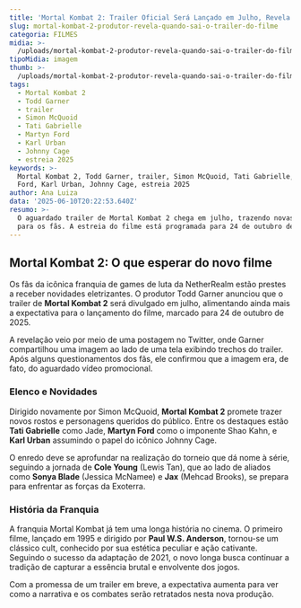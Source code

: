 ```yaml
---
title: 'Mortal Kombat 2: Trailer Oficial Será Lançado em Julho, Revela Produtor'
slug: mortal-kombat-2-produtor-revela-quando-sai-o-trailer-do-filme
categoria: FILMES
midia: >-
  /uploads/mortal-kombat-2-produtor-revela-quando-sai-o-trailer-do-filme-thumb.png
tipoMidia: imagem
thumb: >-
  /uploads/mortal-kombat-2-produtor-revela-quando-sai-o-trailer-do-filme-thumb.png
tags:
  - Mortal Kombat 2
  - Todd Garner
  - trailer
  - Simon McQuoid
  - Tati Gabrielle
  - Martyn Ford
  - Karl Urban
  - Johnny Cage
  - estreia 2025
keywords: >-
  Mortal Kombat 2, Todd Garner, trailer, Simon McQuoid, Tati Gabrielle, Martyn
  Ford, Karl Urban, Johnny Cage, estreia 2025
author: Ana Luiza
data: '2025-06-10T20:22:53.640Z'
resumo: >-
  O aguardado trailer de Mortal Kombat 2 chega em julho, trazendo novas emoções
  para os fãs. A estreia do filme está programada para 24 de outubro de 2025.
---
```


## Mortal Kombat 2: O que esperar do novo filme

<blockquote class="twitter-tweet"><a href="https://twitter.com/user/status/1932493708639039582"></a></blockquote>

Os fãs da icônica franquia de games de luta da NetherRealm estão prestes a receber novidades eletrizantes. O produtor Todd Garner anunciou que o trailer de **Mortal Kombat 2** será divulgado em julho, alimentando ainda mais a expectativa para o lançamento do filme, marcado para 24 de outubro de 2025.

A revelação veio por meio de uma postagem no Twitter, onde Garner compartilhou uma imagem ao lado de uma tela exibindo trechos do trailer. Após alguns questionamentos dos fãs, ele confirmou que a imagem era, de fato, do aguardado vídeo promocional.

### Elenco e Novidades

Dirigido novamente por Simon McQuoid, **Mortal Kombat 2** promete trazer novos rostos e personagens queridos do público. Entre os destaques estão **Tati Gabrielle** como Jade, **Martyn Ford** como o imponente Shao Kahn, e **Karl Urban** assumindo o papel do icônico Johnny Cage.

O enredo deve se aprofundar na realização do torneio que dá nome à série, seguindo a jornada de **Cole Young** (Lewis Tan), que ao lado de aliados como **Sonya Blade** (Jessica McNamee) e **Jax** (Mehcad Brooks), se prepara para enfrentar as forças da Exoterra.

### História da Franquia

A franquia Mortal Kombat já tem uma longa história no cinema. O primeiro filme, lançado em 1995 e dirigido por **Paul W.S. Anderson**, tornou-se um clássico cult, conhecido por sua estética peculiar e ação cativante. Seguindo o sucesso da adaptação de 2021, o novo longa busca continuar a tradição de capturar a essência brutal e envolvente dos jogos.

Com a promessa de um trailer em breve, a expectativa aumenta para ver como a narrativa e os combates serão retratados nesta nova produção.
